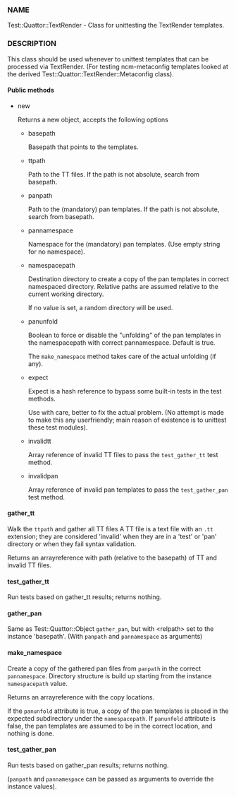 
### NAME

Test::Quattor::TextRender - Class for unittesting
the TextRender templates.

### DESCRIPTION

This class should be used whenever to unittest templates
that can be processed via TextRender. (For testing ncm-metaconfig
templates looked at the derived Test::Quattor::TextRender::Metaconfig
class).

#### Public methods

- new

    Returns a new object, accepts the following options

    - basepath

        Basepath that points to the templates.

    - ttpath

        Path to the TT files.
        If the path is not absolute, search from basepath.

    - panpath

        Path to the (mandatory) pan templates.
        If the path is not absolute, search from basepath.

    - pannamespace

        Namespace for the (mandatory) pan templates. (Use empty
        string for no namespace).

    - namespacepath

        Destination directory to create a copy of the pan templates
        in correct namespaced directory. Relative paths are assumed
        relative to the current working directory.

        If no value is set, a random directory will be used.

    - panunfold

        Boolean to force or disable the "unfolding" of the pan templates
        in the namespacepath with correct pannamespace. Default is true.

        The `make_namespace` method  takes care of the actual unfolding (if any).

    - expect

        Expect is a hash reference to bypass some built-in tests
        in the test methods.

        Use with care, better to fix the actual problem.
        (No attempt is made to make this any userfriendly;
        main reason of existence is to unittest
        these test modules).

    - invalidtt

        Array reference of invalid TT files to pass the `test_gather_tt` test method.

    - invalidpan

        Array reference of invalid pan templates to pass the `test_gather_pan` test method.

#### gather\_tt

Walk the `ttpath` and gather all TT files
A TT file is a text file with an `.tt` extension;
they are considered 'invalid' when they are
in a 'test' or 'pan' directory or
when they fail syntax validation.

Returns an arrayreference with path
(relative to the basepath) of TT and invalid TT files.

#### test\_gather\_tt

Run tests based on gather\_tt results; returns nothing.

#### gather\_pan

Same as Test::Quattor::Object `gather_pan`, but with &lt;relpath> set
to the instance 'basepath'. (With `panpath` and `pannamespace` as arguments)

#### make\_namespace

Create a copy of the gathered pan files from `panpath` in the correct `pannamespace`.
Directory structure is build up starting from the instance `namespacepath` value.

Returns an arrayreference with the copy locations.

If the `panunfold` attribute is true, a copy of the pan templates is placed
in the expected subdirectory under the `namespacepath`.
If `panunfold` attribute is false, the pan templates are assumed to be in the
correct location, and nothing is done.

#### test\_gather\_pan

Run tests based on gather\_pan results; returns nothing.

(`panpath` and `pannamespace` can be passed as arguments to
override the instance values).
